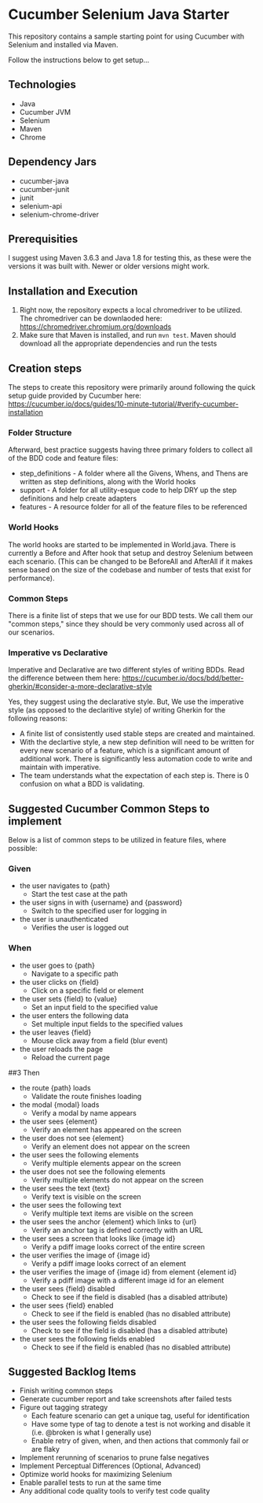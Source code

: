 # Cucumber Selenium Java Starter
This repository contains a sample starting point for using Cucumber with Selenium and installed via Maven.

Follow the instructions below to get setup...

## Technologies
 - Java
 - Cucumber JVM
 - Selenium
 - Maven
 - Chrome

## Dependency Jars
 - cucumber-java
 - cucumber-junit
 - junit
 - selenium-api
 - selenium-chrome-driver

## Prerequisities
I suggest using Maven 3.6.3 and Java 1.8 for testing this, as these were the versions it was built with. Newer or older versions might work.

## Installation and Execution

1. Right now, the repository expects a local chromedriver to be utilized. The chromedriver can be downlaoded here: https://chromedriver.chromium.org/downloads
2. Make sure that Maven is installed, and run `mvn test`. Maven should download all the appropriate dependencies and run the tests


## Creation steps
The steps to create this repository were primarily around following the quick setup guide provided by Cucumber here: https://cucumber.io/docs/guides/10-minute-tutorial/#verify-cucumber-installation

### Folder Structure

Afterward, best practice suggests having three primary folders to collect all of the BDD code and feature files:
 - step_definitions - A folder where all the Givens, Whens, and Thens are written as step definitions, along with the World hooks
 - support - A folder for all utility-esque code to help DRY up the step definitions and help create adapters
  - features - A resource folder for all of the feature files to be referenced

### World Hooks
The world hooks are started to be implemented in World.java. There is currently a Before and After hook that setup and destroy Selenium between each scenario. (This can be changed to be BeforeAll and AfterAll if it makes sense based on the size of the codebase and number of tests that exist for performance).


### Common Steps
There is a finite list of steps that we use for our BDD tests. We call them our "common steps," since they should be very commonly used across all of our scenarios. 

### Imperative vs Declarative
Imperative and Declarative are two different styles of writing BDDs. Read the difference between them here: https://cucumber.io/docs/bdd/better-gherkin/#consider-a-more-declarative-style

Yes, they suggest using the declarative style. But, We use the imperative style (as opposed to the declaritive style) of writing Gherkin for the following reasons:
 - A finite list of consistently used stable steps are created and maintained. 
 - With the declartive style, a new step definition will need to be written for every new scenario of a feature, which is a significant amount of additional work. There is significantly less automation code to write and maintain with imperative.
 - The team understands what the expectation of each step is. There is 0 confusion on what a BDD is validating.

## Suggested Cucumber Common Steps to implement
Below is a list of common steps to be utilized in feature files, where possible:

### Given
 - the user navigates to {path}
   - Start the test case at the path
 - the user signs in with {username} and {password}
   - Switch to the specified user for logging in
 - the user is unauthenticated
   - Verifies the user is logged out
 
### When
 - the user goes to {path}
   - Navigate to a specific path
 - the user clicks on {field}
   - Click on a specific field or element
 - the user sets {field} to {value}
   - Set an input field to the specified value
 - the user enters the following data
   - Set multiple input fields to the specified values
 - the user leaves {field}
   - Mouse click away from a field (blur event)
 - the user reloads the page
   - Reload the current page

##3 Then
 - the route {path} loads
   - Validate the route finishes loading
 - the modal {modal} loads
   - Verify a modal by name appears
 - the user sees {element}
   - Verify an element has appeared on the screen
 - the user does not see {element}
   - Verify an element does not appear on the screen
 - the user sees the following elements
   - Verify multiple elements appear on the screen
 - the user does not see the following elements
   - Verify multiple elements do not appear on the screen
 - the user sees the text {text}
   - Verify text is visible on the screen
 - the user sees the following text
   - Verify multiple text items are visible on the screen
 - the user sees the anchor {element} which links to {url}
   - Verify an anchor tag is defined correctly with an URL
 - the user sees a screen that looks like {image id}
   - Verify a pdiff image looks correct of the entire screen
 - the user verifies the image of {image id}
   - Verify a pdiff image looks correct of an element
 - the user verifies the image of {image id} from element {element id}
   - Verify a pdiff image with a different image id for an element
 - the user sees {field} disabled
   - Check to see if the field is disabled (has a disabled attribute)
 - the user sees {field} enabled
   - Check to see if the field is enabled (has no disabled attribute)
 - the user sees the following fields disabled
   - Check to see if the field is disabled (has a disabled attribute)
 - the user sees the following fields enabled
   - Check to see if the field is enabled (has no disabled attribute)

## Suggested Backlog Items
 - Finish writing common steps
 - Generate cucumber report and take screenshots after failed tests
 - Figure out tagging strategy
   - Each feature scenario can get a unique tag, useful for identification
   - Have some type of tag to denote a test is not working and disable it (i.e. @broken is what I generally use)
   - Enable retry of given, when, and then actions that commonly fail or are flaky
 - Implement rerunning of scenarios to prune false negatives
 - Implement Perceptual Differences (Optional, Advanced)
 - Optimize world hooks for maximizing Selenium
 - Enable parallel tests to run at the same time
 - Any additional code quality tools to verify test code quality